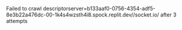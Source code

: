Failed to crawl descriptorserver=b133aaf0-0756-4354-adf5-8e3b22a476dc-00-1k4s4wzsth4i8.spock.replit.dev//socket.io/ after 3 attempts